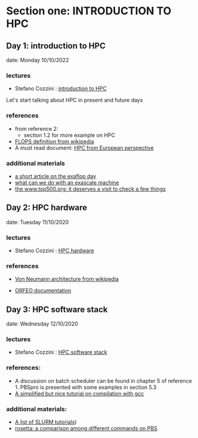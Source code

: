 # Section one: INTRODUCTION TO HPC

## Day 1: introduction to HPC
date: Monday 10/10/2022

### lectures
 
 - Stefano Cozzini : [introduction to HPC](lecture01-intro-to-HPC.pdf)

Let's start talking about HPC in present and future days

### references
  
 - from reference 2: 
     - section 1.2 for more example on HPC 
 - [FLOPS definition from wikipedia](https://en.wikipedia.org/wiki/FLOPS)
 - A must read document: [HPC from European perspective](https://ec.europa.eu/digital-single-market/en/high-performance-computing)


### additional materials 

 - [a short article on the exaflop day](https://nationaldaycalendar.com/national-exascale-day-october-18/)
 - [what can we do with an exascale machine](https://www.hpe.com/us/en/insights/articles/whats-with-the-18-zeros-2009.html)
 - [the www.top500.org: it deserves a visit to check a few things](https://www.top500.org)
 

## Day 2:  HPC hardware  
date: Tuesday 11/10/2020

### lectures
 - Stefano Cozzini : [HPC hardware](lecture02-HPC-hardware.pdf)

### references
  
 - [Von Neumann architecture from wikipedia](https://en.wikipedia.org/wiki/Von_Neumann_architecture) 

 - [ORFEO documentation](https://orfeo-documentation.readthedocs.io/en/latest/)


## Day 3:  HPC software stack 
date: Wednesday 12/10/2020

### lectures

 - Stefano Cozzini : [HPC software stack ](lecture03-HPCsoftware-stack.pdf)

### references:
  - A discussion on batch scheduler can be found in chapter 5 of reference 1. PBSpro is presented with some examples in section 5.3
 - [A simplified but nice tutorial on compilation with gcc ](https://medium.com/@salmenzouari/how-to-compile-and-run-c-program-in-linux-using-gcc-b58ab78a5f53)

### additional materials:

 - [A list of SLURM tutorials](https://slurm.schedmd.com/tutorials.html))
 - [rosetta: a comparison among different commands on PBS](rosetta.pdf)
 

